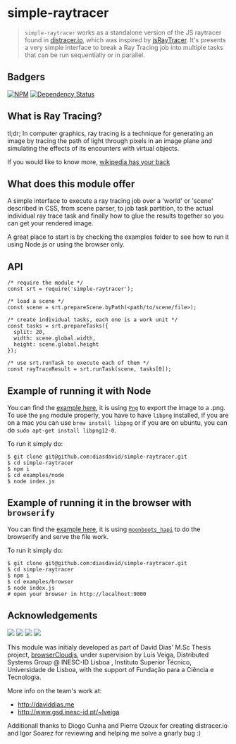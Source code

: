simple-raytracer
================

> `simple-raytracer` works as a standalone version of the JS raytracer found in [distracer.io](http://distracer.io), which was inspired by [jsRayTracer](https://github.com/vjeux/jsRayTracer). It's presents a very simple interface to break a Ray Tracing job into multiple tasks that can be run sequentially or in parallel.

## Badgers

[![NPM](https://nodei.co/npm/simple-raytracer.png?downloads=true&stars=true)](https://nodei.co/npm/simple-raytracer/)
[![Dependency Status](https://david-dm.org/daviddias/simple-raytracer.svg)](https://david-dm.org/daviddias/simple-raytracer)

## What is Ray Tracing?

tl;dr; In computer graphics, ray tracing is a technique for generating an image by tracing the path of light through pixels in an image plane and simulating the effects of its encounters with virtual objects.

If you would like to know more, [wikipedia has your back](http://en.wikipedia.org/wiki/Ray_tracing_(graphics))

## What does this module offer

A simple interface to execute a ray tracing job over a 'world' or 'scene' described in CSS, from scene parser, to job task partition, to the actual individual ray trace task and finally how to glue the results together so you can get your rendered image.

A great place to start is by checking the examples folder to see how to run it using Node.js or using the browser only.

## API


```
/* require the module */
const srt = require('simple-raytracer');

/* load a scene */
const scene = srt.prepareScene.byPath(<path/to/scene/file>);

/* create individual tasks, each one is a work unit */
const tasks = srt.prepareTasks({
  split: 20,
  width: scene.global.width,
  height: scene.global.height
});

/* use srt.runTask to execute each of them */
const rayTraceResult = srt.runTask(scene, tasks[0]);
```

## Example of running it with Node

You can find the [example here](https://github.com/daviddias/simple-raytracer/tree/master/examples/browser), it is using [`Png`](https://www.npmjs.org/package/png) to export the image to a .png. To use the `png` module properly, you have to have `libpng` installed, if you are on a mac you can use `brew install libpng` or if you are on ubuntu, you can do `sudo apt-get install libpng12-0`.

To run it simply do:

```
$ git clone git@github.com:diasdavid/simple-raytracer.git
$ cd simple-raytracer
$ npm i
$ cd examples/node
$ node index.js
```

## Example of running it in the browser with `browserify`

You can find the [example here](https://github.com/diasdavid/simple-raytracer/tree/master/examples/node), it is using [`moonboots_hapi`](https://www.npmjs.org/moonboots_hapi) to do the browserify and serve the file work.

To run it simply do:

```
$ git clone git@github.com:diasdavid/simple-raytracer.git
$ cd simple-raytracer
$ npm i
$ cd examples/browser
$ node index.js
# open your browser in http://localhost:9000
```

## Acknowledgements

[![](https://img.shields.io/badge/INESC-GSD-brightgreen.svg?style=flat-square)](http://www.gsd.inesc-id.pt/)
[![](https://img.shields.io/badge/TÉCNICO-LISBOA-blue.svg?style=flat-square)](http://tecnico.ulisboa.pt/)
[![](https://img.shields.io/badge/project-browserCloudjs-blue.svg?style=flat-square)](https://github.com/daviddias/browserCloudjs)
[![](https://cldup.com/pgZbzoshyV-3000x3000.png)](http://www.gsd.inesc-id.pt/)

This module was initialy developed as part of David Dias' M.Sc Thesis project, [browserCloudjs](https://github.com/daviddias/thesis.browserCloud.js/blob/master/document.pdf), under supervision by Luís Veiga, Distributed Systems Group @ INESC-ID Lisboa , Instituto Superior Técnico, Universidade de Lisboa, with the support of Fundação para a Ciência e Tecnologia.

More info on the team's work at:
- http://daviddias.me
- http://www.gsd.inesc-id.pt/~lveiga

Additionall thanks to Diogo Cunha and Pierre Ozoux for creating distracer.io and Igor Soarez for reviewing and helping me solve a gnarly bug :)
